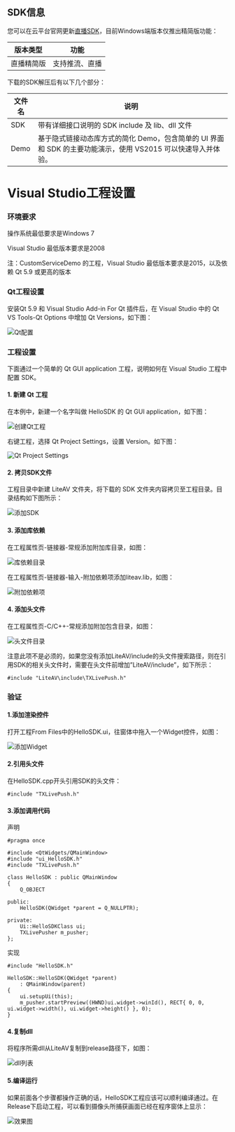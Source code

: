 ## SDK信息

您可以在云平台官网更新[直播SDK](http://tce.fsphere.cn/document/product/454/7873#Windows)，目前Windows端版本仅推出精简版功能：

| 版本类型  | 功能      |
| ----- | ------- |
| 直播精简版 | 支持推流、直播 |

下载的SDK解压后有以下几个部分：

| 文件名  | 说明                                       |
| ---- | ---------------------------------------- |
| SDK  | 带有详细接口说明的 SDK include 及 lib、dll 文件       |
| Demo | 基于隐式链接动态库方式的简化 Demo，包含简单的 UI 界面和 SDK 的主要功能演示，使用 VS2015 可以快速导入并体验。 |



# Visual Studio工程设置

### 环境要求

操作系统最低要求是Windows 7

Visual Studio 最低版本要求是2008

注：CustomServiceDemo 的工程，Visual Studio 最低版本要求是2015，以及依赖 Qt 5.9 或更高的版本

### Qt工程设置

安装Qt 5.9 和 Visual Studio Add-in For Qt 插件后，在 Visual Studio 中的 Qt VS Tools-Qt Options 中增加 Qt Versions，如下图：

 ![Qt配置](http://imgcache.tce.fsphere.cn/image/mc.qcloudimg.com/static/img/346ddef0ba104dc80d9c97c26cbb491c/image.png)

 

### 工程设置

下面通过一个简单的 Qt GUI application 工程，说明如何在 Visual Studio 工程中配置 SDK。

#### 1. 新建 Qt 工程

在本例中，新建一个名字叫做 HelloSDK 的 Qt GUI application，如下图：

![创建Qt工程](http://imgcache.tce.fsphere.cn/image/mc.qcloudimg.com/static/img/534bd4cce457177fcfa881f6210c94c7/image.png)



右键工程，选择 Qt Project Settings，设置 Version。如下图：

![Qt Project Settings](http://imgcache.tce.fsphere.cn/image/mc.qcloudimg.com/static/img/dae8799af9bff189aa3d99c6e1bd1dea/projectSettings.png)



#### 2. 拷贝SDK文件

工程目录中新建 LiteAV 文件夹，将下载的 SDK 文件夹内容拷贝至工程目录。目录结构如下图所示：

![添加SDK](http://imgcache.tce.fsphere.cn/image/mc.qcloudimg.com/static/img/9711459381060166cb58d377ab012ef4/image.png)



#### 3. 添加库依赖

在工程属性页-链接器-常规添加附加库目录，如图：

![库依赖目录](http://imgcache.tce.fsphere.cn/image/mc.qcloudimg.com/static/img/c3d07c0e1ef204769c9f225a45ae8ddb/image.png)

 

在工程属性页-链接器-输入-附加依赖项添加liteav.lib，如图：

![附加依赖项](http://imgcache.tce.fsphere.cn/image/mc.qcloudimg.com/static/img/0622a4c4de74fe428fec29a5a77ccf7c/image.png)



#### 4. 添加头文件

在工程属性页-C/C++-常规添加附加包含目录，如图：

![头文件目录](http://imgcache.tce.fsphere.cn/image/mc.qcloudimg.com/static/img/3cb935ab16af77b328feb7798a68ccf2/image.png)



注意此项不是必须的，如果您没有添加LiteAV/include的头文件搜索路径，则在引用SDK的相关头文件时，需要在头文件前增加”LiteAV/include”，如下所示：

```
#include "LiteAV\include\TXLivePush.h"
```



### 验证

#### 1.添加渲染控件

打开工程From Files中的HelloSDK.ui，往窗体中拖入一个Widget控件，如图：

![添加Widget](http://imgcache.tce.fsphere.cn/image/mc.qcloudimg.com/static/img/b66c3b6e742172a31f84449f4c05c232/image.png)



#### 2.引用头文件

在HelloSDK.cpp开头引用SDK的头文件：

```
#include "TXLivePush.h"
```



#### 3.添加调用代码

声明

```
#pragma once

#include <QtWidgets/QMainWindow>
#include "ui_HelloSDK.h"
#include "TXLivePush.h"

class HelloSDK : public QMainWindow
{
	Q_OBJECT

public:
	HelloSDK(QWidget *parent = Q_NULLPTR);

private:
	Ui::HelloSDKClass ui;
	TXLivePusher m_pusher;
};
```

实现

```
#include "HelloSDK.h"

HelloSDK::HelloSDK(QWidget *parent)
	: QMainWindow(parent)
{
	ui.setupUi(this);
	m_pusher.startPreview((HWND)ui.widget->winId(), RECT{ 0, 0, ui.widget->width(), ui.widget->height() }, 0);
}
```



#### 4.复制dll

将程序所需dll从LiteAV复制到release路径下，如图：

![dll列表](http://imgcache.tce.fsphere.cn/image/mc.qcloudimg.com/static/img/5106cb967e9c43e8ae39b1ed6824bcab/image1.png )



#### 5.编译运行

如果前面各个步骤都操作正确的话，HelloSDK工程应该可以顺利编译通过。在Release下启动工程，可以看到摄像头所捕获画面已经在程序窗体上显示：

![效果图](http://imgcache.tce.fsphere.cn/image/mc.qcloudimg.com/static/img/f65f857ac26d5ca67653953381cbd3e9/image.png)
